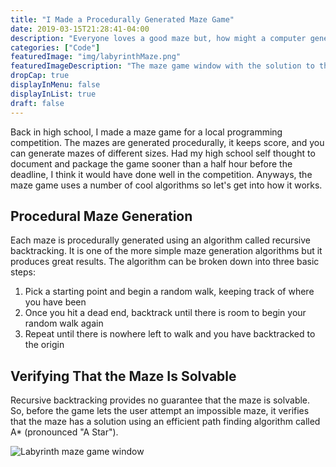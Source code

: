 ```yaml
---
title: "I Made a Procedurally Generated Maze Game"
date: 2019-03-15T21:28:41-04:00
description: "Everyone loves a good maze but, how might a computer generate one. Well, you can generate a maze using a simple algorithm called recursive backtracking. And yes, the algorithm is as cool as its name."
categories: ["Code"]
featuredImage: "img/labyrinthMaze.png"
featuredImageDescription: "The maze game window with the solution to the maze pained over it"
dropCap: true
displayInMenu: false
displayInList: true
draft: false
---
```


Back in high school, I made a maze game for a local programming competition. The mazes are generated procedurally, it keeps score, and you can generate mazes of different sizes. Had my high school self thought to document and package the game sooner than a half hour before the deadline, I think it would have done well in the competition. Anyways, the maze game uses a number of cool algorithms so let's get into how it works.

## Procedural Maze Generation
Each maze is procedurally generated using an algorithm called recursive backtracking. It is one of the more simple maze generation algorithms but it produces great results. The algorithm can be broken down into three basic steps:

1. Pick a starting point and begin a random walk, keeping track of where you have been
2. Once you hit a dead end, backtrack until there is room to begin your random walk again
3. Repeat until there is nowhere left to walk and you have backtracked to the origin



## Verifying That the Maze Is Solvable
Recursive backtracking provides no guarantee that the maze is solvable. So, before the game lets the user attempt an impossible maze, it verifies that the maze has a solution using an efficient path finding algorithm called A* (pronounced "A Star").

![Labyrinth maze game window](/img/labyrinth.png)
